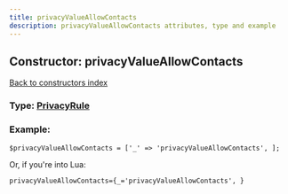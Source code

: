 ```yaml
---
title: privacyValueAllowContacts
description: privacyValueAllowContacts attributes, type and example
---
```

## Constructor: privacyValueAllowContacts  
[Back to constructors index](index.md)






### Type: [PrivacyRule](../types/PrivacyRule.md)


### Example:

```
$privacyValueAllowContacts = ['_' => 'privacyValueAllowContacts', ];
```  

Or, if you're into Lua:  


```
privacyValueAllowContacts={_='privacyValueAllowContacts', }

```


